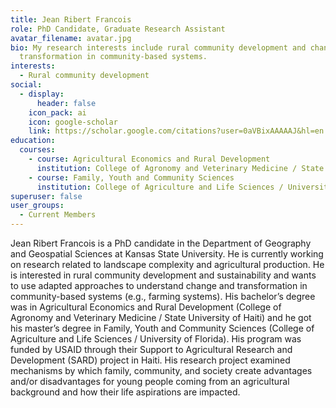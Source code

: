 ```yaml
---
title: Jean Ribert Francois
role: PhD Candidate, Graduate Research Assistant
avatar_filename: avatar.jpg
bio: My research interests include rural community development and change and
  transformation in community-based systems.
interests:
  - Rural community development
social:
  - display:
      header: false
    icon_pack: ai
    icon: google-scholar
    link: https://scholar.google.com/citations?user=0aVBixAAAAAJ&hl=en
education:
  courses:
    - course: Agricultural Economics and Rural Development
      institution: College of Agronomy and Veterinary Medicine / State University of Haiti
    - course: Family, Youth and Community Sciences
      institution: College of Agriculture and Life Sciences / University of Florida
superuser: false
user_groups:
  - Current Members
---
```

Jean Ribert Francois is a PhD candidate in the Department of Geography and Geospatial Sciences at Kansas State University. He is currently working on research related to landscape complexity and agricultural production. He is interested in rural community development and sustainability and wants to use adapted approaches to understand change and transformation in community-based systems (e.g., farming systems). His bachelor’s degree was in Agricultural Economics and Rural Development (College of Agronomy and Veterinary Medicine / State University of Haiti) and he got his master’s degree in Family, Youth and Community Sciences (College of Agriculture and Life Sciences / University of Florida). His program was funded by USAID through their Support to Agricultural Research and Development (SARD) project in Haiti. His research project examined mechanisms by which family, community, and society create advantages and/or disadvantages for young people coming from an agricultural background and how their life aspirations are impacted.